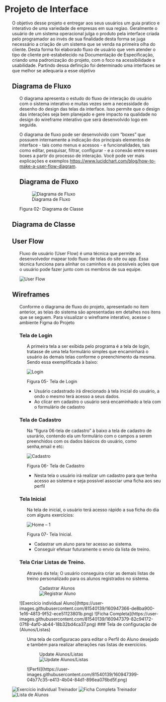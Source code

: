 
# Projeto de Interface
<ol>
O objetivo desse projeto e entregar aos seus usuários um guia pratico e interativo de uma variedade de empresas em sua regiao. Geralmente o usuário de um sistema operacional julga o produto pela interface criada pelo programador ao invés de sua finalidade desta forma se juga necessário a criação de um sistema que se venda na primeira olha do cliente. Desta forma foi elaborado fluxo de usuário que vem atender o tipo de cliente pré-estabelecido na Documentação de Especificação, criando uma padronização do projeto, com o foco na acessibilidade e usabilidade. 
Partindo dessa definição foi determinado uma interfaces se que melhor se adequaria a esse objetivo
 
## Diagrama de Fluxo
<ol>
 
O diagrama apresenta o estudo do fluxo de interação do usuário com o sistema interativo e  muitas vezes sem a necessidade do desenho do design das telas da interface. Isso permite que o design das interações seja bem planejado e gere impacto na qualidade no design do wireframe interativo que será desenvolvido logo em seguida.

O diagrama de fluxo pode ser desenvolvido com “boxes” que possuem internamente a indicação dos principais elementos de interface - tais como menus e acessos - e funcionalidades, tais como editar, pesquisar, filtrar, configurar - e a conexão entre esses boxes a partir do processo de interação. Você pode ver mais explicações e exemplos https://www.lucidchart.com/blog/how-to-make-a-user-flow-diagram.

## Diagrama de Fluxo
<figure>
  <img src="./img/diagram.svg" alt="Diagrama de Fluxo">
  <figcaption>Diagrama de Fluxo</figcaption>
</figure>

 Figura 02- Diagrama de Classe
 </ol>

## Diagrama de Classe


## User Flow
<ol>
 
Fluxo de usuário (User Flow) é uma técnica que permite ao desenvolvedor mapear todo fluxo de telas do site ou app. Essa técnica funciona para alinhar os caminhos e as possíveis ações que o usuário pode fazer junto com os membros de sua equipe.

 
 ![User Flow](https://user-images.githubusercontent.com/81540139/161452819-54b1f5d2-cce8-43d2-bf62-77e72f86c81a.png)


 </ol>

## Wireframes
<ol>
 
 Conforme o diagrama de fluxo do projeto, apresentado no item anterior, as telas do sistema são apresentadas em detalhes nos itens que se seguem. Para visualizar o wireframe interativo, acesse o ambiente Figma do Projeto
 
 ### Tela de Login
  <ol>
 
   A primeira tela a ser exibida pelo programa é a tela de login, tratasse de uma tela formulário simples que encaminhará o usuário às demais telas conforme o preenchimento da mesma. Sendo essa exemplificada à baixo:
   

![Login](https://user-images.githubusercontent.com/81540139/160947394-504ffbb0-cdd4-4c72-86e6-c65a63fe1d1d.png)

   Figura 05- Tela de Login
   * Usuário cadastrado irá direcionado à tela inicial do usuário, a ondo o mesmo terá acesso a seus dados. 
   * Ao clicar em cadastro o usuário será encaminhado a tela com o formulário de cadastro
 </ol>
  
  ### Tela de Cadastro
  <ol>
  Na “figura 06-tela de cadastro” à baixo a tela de cadastro de usurário, contendo ela um formulário com o campos a serem preenchidos com os dados básicos do usuário, como senha,email e etc: 
   

 
![Cadastro](https://user-images.githubusercontent.com/81540139/160947356-b0ab43c2-4ba1-4db0-bcdf-cca335e8fddb.png)  
   
   Figura 06- Tela de Cadastro
   * Nesta tela o usuário irá realizar um cadastro para que tenha acesso ao sistema e seja possível associar uma ficha aos seu perfil
 </ol>
 
 ### Tela Inicial
 <ol>
  Na tela de inicial, o usuário terá acesso rápido a sua ficha do dia com alguns exercícios:

![Home – 1](https://user-images.githubusercontent.com/81540139/160947384-c0892cf3-4fd5-4ed6-88b5-1841c6bdf26b.png)
 
  Figura 07- Tela Inicial.
  * Cadastrar um aluno para ter acesso ao sistema.
  * Conseguir efetuar futuramente o envio da lista de treino.
 </ol>
 
 ### Tela Criar Listas de Treino.
 <ol>
  
  Através da tela;
  O usuário conseguira criar as demais listas de treino personalizado para os alunos registrados no sistema.
  
<figure>
    <figcaption>Cadastrar Alunos</figcaption>
    <img src="./img/lista.jpg" alt="Registrar Aluno">
</figure>
 </ol>
![Exercício individual Aluno](https://user-images.githubusercontent.com/81540139/160947366-de8ba900-1e16-4813-9f52-ece51123801b.png)
![Ficha Completa](https://user-images.githubusercontent.com/81540139/160947379-82c94172-07f8-4af0-ab44-18b32bd4ca37.png)
 ### Tela de configuração de (Alunos/Listas)

 <ol>
  Uma tela de configuracao para editar o Perfil do Aluno 
  desejado e também para realizar alterações nas listas de 
  exercícios.
<figure>
    <figcaption>Update Alunos/Listas</figcaption>
    <img src="./img/CompListaAluno.jpg" alt="Update Alunos/Listas">
</figure>
![Perfil](https://user-images.githubusercontent.com/81540139/160947399-04b77c35-e413-4b04-84d1-896ea076bd5f.png)
  </ol>
 </ol>

![Exercício individual Treinador](https://user-images.githubusercontent.com/81540139/160947370-31dfb123-e08e-4db6-909b-e0a286750d66.png)
![Ficha Completa Treinador](https://user-images.githubusercontent.com/81540139/160947376-6cd86014-3f2b-496f-be73-c0cb24b6016f.png)
![Lista de Alunos](https://user-images.githubusercontent.com/81540139/160947392-53b7dc9e-2d74-45aa-91c8-6658ba415ac3.png)

